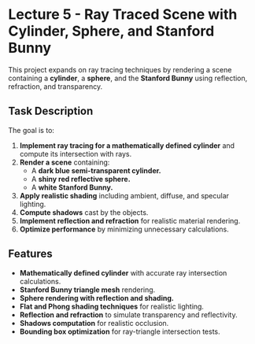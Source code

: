 # Lecture 5 - Ray Traced Scene with Cylinder, Sphere, and Stanford Bunny

This project expands on ray tracing techniques by rendering a scene containing a **cylinder**, a **sphere**, and the **Stanford Bunny** using reflection, refraction, and transparency.

## Task Description

The goal is to:

1. **Implement ray tracing for a mathematically defined cylinder** and compute its intersection with rays.
2. **Render a scene** containing:
   - A **dark blue semi-transparent cylinder.**
   - A **shiny red reflective sphere.**
   - A **white Stanford Bunny.**
3. **Apply realistic shading** including ambient, diffuse, and specular lighting.
4. **Compute shadows** cast by the objects.
5. **Implement reflection and refraction** for realistic material rendering.
6. **Optimize performance** by minimizing unnecessary calculations.

## Features

- **Mathematically defined cylinder** with accurate ray intersection calculations.
- **Stanford Bunny triangle mesh** rendering.
- **Sphere rendering with reflection and shading.**
- **Flat and Phong shading techniques** for realistic lighting.
- **Reflection and refraction** to simulate transparency and reflectivity.
- **Shadows computation** for realistic occlusion.
- **Bounding box optimization** for ray-triangle intersection tests.
